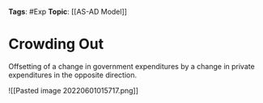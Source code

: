 
**Tags**: #Exp
**Topic**: [[AS-AD Model]]

# Crowding Out
Offsetting of a change in government expenditures by a change in private expenditures in the opposite direction.

![[Pasted image 20220601015717.png]]
